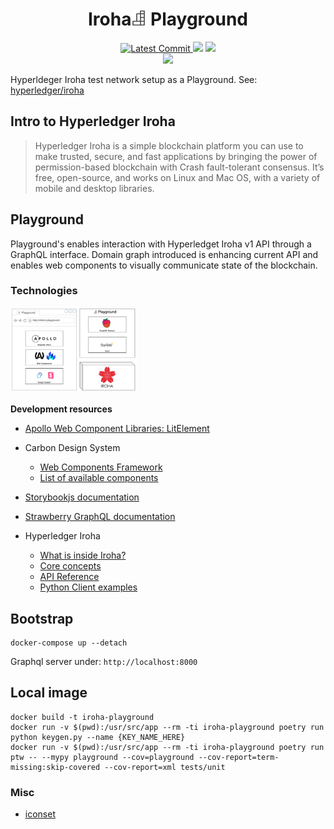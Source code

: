 <h1 align="center">
    <strong>Iroha<img height="24px;" src="logo.svg" alt="Iroha Playground" /> Playground</strong>
</h1>
<p align="center">
    <a href="https://github.com/dmtrs/iroha-playground" target="_blank">
        <img src="https://img.shields.io/github/last-commit/dmtrs/iroha-playground" alt="Latest Commit">
    </a>
        <img src="https://img.shields.io/github/workflow/status/dmtrs/iroha-playground/Test">
        <img src="https://img.shields.io/codecov/c/github/dmtrs/iroha-playground">
    <br />
    <img src="https://img.shields.io/github/license/dmtrs/iroha-playground">
</p>

Hyperldeger Iroha test network setup as a Playground. 
See: [hyperledger/iroha](https://github.com/hyperledger/iroha)

## Intro to Hyperledger Iroha

> Hyperledger Iroha is a simple blockchain platform you can use to make trusted, secure, and fast applications by bringing the power of permission-based blockchain with Crash fault-tolerant consensus. It’s free, open-source, and works on Linux and Mac OS, with a variety of mobile and desktop libraries. 

## Playground

Playground's enables interaction with Hyperledget Iroha v1 API through a GraphQL interface. Domain graph introduced is enhancing current API and enables web components to visually communicate state of the blockchain.

### Technologies

<img width="480px" src="project_technologies.png" alt="Apollo Web Client, Apollo Elements, Lit, Carbon Design System, Storybook, Strawbeery GraphQL, Starlette, Hyperledger Iroha" style="max-width:40%;">

**Development resources**
- [Apollo Web Component Libraries: LitElement](https://apolloelements.dev/api/libraries/lit-apollo/)
- Carbon Design System
  - [Web Components Framework](https://www.carbondesignsystem.com/developing/frameworks/web-components)
  - [List of available components](https://web-components.carbondesignsystem.com/?path=/story/introduction-welcome--page)
- [Storybookjs documentation](https://storybook.js.org/docs/react/get-started/introduction)

- [Strawberry GraphQL documentation](https://strawberry.rocks/docs)
- Hyperledger Iroha
  - [What is inside Iroha?](https://iroha.readthedocs.io/en/main/concepts_architecture/architecture.html)
  - [Core concepts](https://iroha.readthedocs.io/en/main/concepts_architecture/core_concepts.html)
  - [API Reference](https://iroha.readthedocs.io/en/main/develop/api.html)
  - [Python Client examples](https://github.com/hyperledger/iroha-python/tree/master/examples)

## Bootstrap

```
docker-compose up --detach
```

Graphql server under: `http://localhost:8000`

## Local image

```
docker build -t iroha-playground
docker run -v $(pwd):/usr/src/app --rm -ti iroha-playground poetry run python keygen.py --name {KEY_NAME_HERE}
docker run -v $(pwd):/usr/src/app --rm -ti iroha-playground poetry run ptw -- --mypy playground --cov=playground --cov-report=term-missing:skip-covered --cov-report=xml tests/unit
```

### Misc
- [iconset](https://www.iconfinder.com/iconsets/kid-playground-and-toys)
